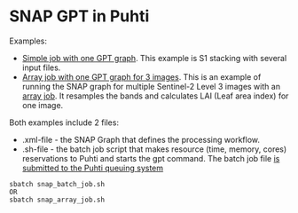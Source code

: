 # SNAP GPT in Puhti

Examples:

* [Simple job with one GPT graph](01_simple_job). This example is S1 stacking with several input files.
* [Array job with one GPT graph for 3 images](02_array_job). This is an example of running the SNAP graph for multiple Sentinel-2 Level 3 images with an [array job](https://docs.csc.fi/computing/running/array-jobs/). It resamples the bands and calculates LAI (Leaf area index) for one image.


Both examples include 2 files:

* .xml-file - the SNAP Graph that defines the processing workflow.  
* .sh-file - the batch job script that makes resource (time, memory, cores) reservations to Puhti and starts the gpt command. The batch job file [is submitted to the Puhti queuing system](https://docs.csc.fi/computing/running/submitting-jobs/)

```
sbatch snap_batch_job.sh
OR
sbatch snap_array_job.sh
```